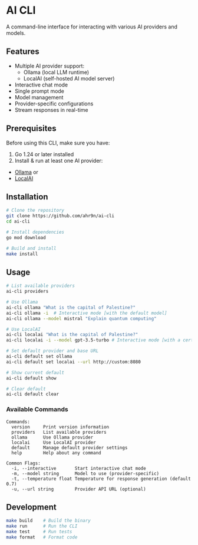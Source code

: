 # AI CLI

A command-line interface for interacting with various AI providers and models.

## Features

- Multiple AI provider support:
  - Ollama (local LLM runtime)
  - LocalAI (self-hosted AI model server)
- Interactive chat mode
- Single prompt mode
- Model management
- Provider-specific configurations
- Stream responses in real-time

## Prerequisites

Before using this CLI, make sure you have:

1. Go 1.24 or later installed
2. Install & run at least one AI provider:
  - [Ollama](https://ollama.ai/) or
  - [LocalAI](https://github.com/go-skynet/LocalAI)

## Installation

```bash
# Clone the repository
git clone https://github.com/ahr9n/ai-cli
cd ai-cli

# Install dependencies
go mod download

# Build and install
make install
```

## Usage

```bash
# List available providers
ai-cli providers

# Use Ollama
ai-cli ollama "What is the capital of Palestine?"
ai-cli ollama -i  # Interactive mode [with the default model]
ai-cli ollama --model mistral "Explain quantum computing"

# Use LocalAI
ai-cli localai "What is the capital of Palestine?"
ai-cli localai -i --model gpt-3.5-turbo # Interactive mode [with a certain model]

# Set default provider and base URL
ai-cli default set ollama
ai-cli default set localai --url http://custom:8080

# Show current default
ai-cli default show

# Clear default
ai-cli default clear
```

### Available Commands
```
Commands:
  version     Print version information
  providers   List available providers
  ollama      Use Ollama provider
  localai     Use LocalAI provider
  default     Manage default provider settings
  help        Help about any command

Common Flags:
  -i, --interactive       Start interactive chat mode
  -m, --model string      Model to use (provider-specific)
  -t, --temperature float Temperature for response generation (default 0.7)
  -u, --url string        Provider API URL (optional)
```

## Development

```bash
make build    # Build the binary
make run      # Run the CLI
make test     # Run tests
make format   # Format code
```
